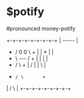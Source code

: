 # $potify

#pronounced money-potify

+-+-+-+-+-+-+-+-+
|    -----      |
+   / 0 0 \     +
|   |  *  |     |
+   \ --- /     +
|     | |       |
+    /   \      +
|   / | | \     |
+     / \       +
|    /   \      |
+-+-+-+-+-+-+-+-+